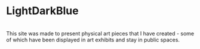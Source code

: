 <h1>LightDarkBlue</h1>

<br/>
This site was made to present physical art pieces that I have created - some of which have been displayed in art exhibits and stay in public spaces.
